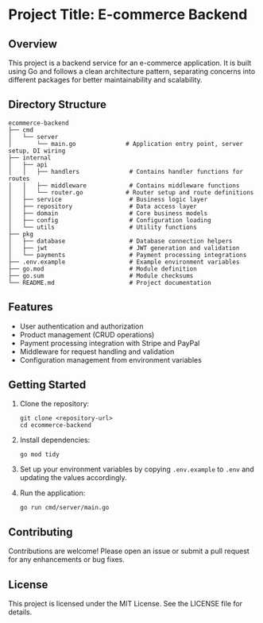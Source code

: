 # Project Title: E-commerce Backend

## Overview
This project is a backend service for an e-commerce application. It is built using Go and follows a clean architecture pattern, separating concerns into different packages for better maintainability and scalability.

## Directory Structure
```
ecommerce-backend
├── cmd
│   └── server
│       └── main.go              # Application entry point, server setup, DI wiring
├── internal
│   ├── api
│   │   ├── handlers              # Contains handler functions for routes
│   │   ├── middleware            # Contains middleware functions
│   │   └── router.go            # Router setup and route definitions
│   ├── service                   # Business logic layer
│   ├── repository                # Data access layer
│   ├── domain                    # Core business models
│   ├── config                    # Configuration loading
│   └── utils                     # Utility functions
├── pkg
│   ├── database                  # Database connection helpers
│   ├── jwt                       # JWT generation and validation
│   └── payments                  # Payment processing integrations
├── .env.example                  # Example environment variables
├── go.mod                        # Module definition
├── go.sum                        # Module checksums
└── README.md                     # Project documentation
```

## Features
- User authentication and authorization
- Product management (CRUD operations)
- Payment processing integration with Stripe and PayPal
- Middleware for request handling and validation
- Configuration management from environment variables

## Getting Started
1. Clone the repository:
   ```
   git clone <repository-url>
   cd ecommerce-backend
   ```

2. Install dependencies:
   ```
   go mod tidy
   ```

3. Set up your environment variables by copying `.env.example` to `.env` and updating the values accordingly.

4. Run the application:
   ```
   go run cmd/server/main.go
   ```

## Contributing
Contributions are welcome! Please open an issue or submit a pull request for any enhancements or bug fixes.

## License
This project is licensed under the MIT License. See the LICENSE file for details.